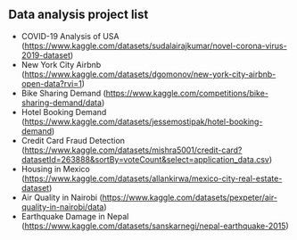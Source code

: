 ## Data analysis project list
- COVID-19 Analysis of USA (https://www.kaggle.com/datasets/sudalairajkumar/novel-corona-virus-2019-dataset)
- New York City Airbnb (https://www.kaggle.com/datasets/dgomonov/new-york-city-airbnb-open-data?rvi=1)
- Bike Sharing Demand (https://www.kaggle.com/competitions/bike-sharing-demand/data)
- Hotel Booking Demand (https://www.kaggle.com/datasets/jessemostipak/hotel-booking-demand)
- Credit Card Fraud Detection (https://www.kaggle.com/datasets/mishra5001/credit-card?datasetId=263888&sortBy=voteCount&select=application_data.csv)
- Housing in Mexico (https://www.kaggle.com/datasets/allankirwa/mexico-city-real-estate-dataset)
- Air Quality in Nairobi (https://www.kaggle.com/datasets/pexpeter/air-quality-in-nairobi/data)
- Earthquake Damage in Nepal (https://www.kaggle.com/datasets/sanskarnegi/nepal-earthquake-2015)
